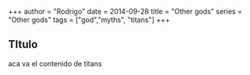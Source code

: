 +++
author = "Rodrigo"
date = 2014-09-28
title = "Other gods"
series = "Other gods"
tags = ["god","myths", "titans"]
+++

## TItulo

aca va el contenido de titans